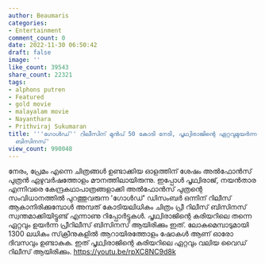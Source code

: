 ```yaml
---
author: Beaumaris
categories:
- Entertainment
comment_count: 0
date: 2022-11-30 06:50:42
draft: false
image: ''
like_count: 39543
share_count: 22321
tags:
- alphons putren
- Featured
- gold movie
- malayalam movie
- Nayanthara
- Prithviraj Sukumaran
title: '''ഗോൾഡ്'' റിലീസിന് മുൻപ് 50 കോടി നേടി, പൃഥ്വിരാജിന്റെ ഏറ്റവുമുയർന്ന പ്രീറിലീസ്
  ബിസിനസ്'
view_count: 990048
---
```


നേരം, പ്രേമം എന്നെ ചിത്രങ്ങൾ ഉണ്ടാക്കിയ ഓളത്തിന് ശേഷം അൽഫോൻസ് പുത്രൻ ഏഴുവർഷത്തോളം മൗനത്തിലായിരുന്നു. ഇപ്പോൾ പൃഥ്വിരാജ്, നയൻ‌താര എന്നിവരെ കേന്ദ്രകഥാപാത്രങ്ങളാക്കി അൽഫോൻസ് പുത്രന്റെ സംവിധാനത്തിൽ പുറത്തുവരുന്ന 'ഗോൾഡ്' ഡിസംബർ ഒന്നിന് റിലീസ് ആകാനിരിക്കുമ്പോൾ അമ്പത് കോടിയലിധികം ചിത്രം പ്രീ റിലീസ് ബിസിനസ് സ്വന്തമാക്കിയിട്ടുണ്ട് എന്നാണു റിപ്പോർട്ടുകൾ. പൃഥ്വിരാജിന്റെ കരിയറിലെ തന്നെ ഏറ്റവും ഉയർന്ന പ്രീറിലീസ് ബിസിനസ് ആയിരിക്കും ഇത്. ലോകമെമ്പാടുമായി 1300 ലധികം സ്‌ക്രീനുകളിൽ ആറായിരത്തോളം ഷോകൾ ആണ് ഓരോ ദിവസവും ഉണ്ടാകുക. ഇത് പൃഥ്വിരാജിന്റെ കരിയറിലെ ഏറ്റവും വലിയ വൈഡ് റിലീസ് ആയിരിക്കും. https://youtu.be/rpXC8NC9d8k